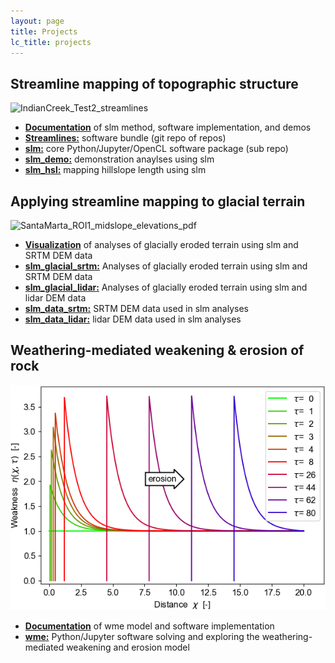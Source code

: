 ```yaml
---
layout: page
title: Projects
lc_title: projects
---
```


## Streamline mapping of topographic structure

  ![IndianCreek_Test2_streamlines](https://raw.githubusercontent.com/cstarkjp/slm/master/sphinx/images/IndianCreek_Test2_streamlines.png)

  * [**Documentation**](/slm) of slm method, software implementation, and demos
  * [**Streamlines:**](https://github.com/cstarkjp/Streamlines) software bundle (git repo of repos)
  * [**slm:**](https://github.com/cstarkjp/slm) core Python/Jupyter/OpenCL software package (sub repo)
  * [**slm_demo:**](https://github.com/cstarkjp/slm_demo) demonstration anaylses using slm
  * [**slm_hsl:**](https://github.com/cstarkjp/slm_hsl) mapping hillslope length using slm
  
  
  
## Applying streamline mapping to glacial terrain

  ![SantaMarta_ROI1_midslope_elevations_pdf](
  https://raw.githubusercontent.com/cstarkjp/slm_glacial_srtm/master/SantaMarta/ROI1/Figures/SantaMarta_ROI1_midslope_elevations_pdf.png)

  * [**Visualization**](/slm_glacial_viz) of analyses of glacially eroded terrain using slm and SRTM DEM data
  * [**slm_glacial_srtm:**](https://github.com/cstarkjp/slm_glacial_srtm"><b>slm_glacial_srtm) Analyses of glacially eroded terrain using slm and SRTM DEM data
  * [**slm_glacial_lidar:**](https://github.com/cstarkjp/slm_glacial_lidar) Analyses of glacially eroded terrain using slm and lidar DEM data
  * [**slm_data_srtm:**](https://github.com/cstarkjp/slm_data_srtm) SRTM DEM data used in slm analyses
  * [**slm_data_lidar:**](https://github.com/cstarkjp/slm_data_lidar) lidar DEM data used in slm analyses

  
## Weathering-mediated weakening & erosion of rock

  ![highW_evolution](
  https://raw.githubusercontent.com/cstarkjp/wme/master/sphinx/images/highW_evolution.png)
  
  * [**Documentation**](/wme) of wme model and software implementation
  * [**wme:**](https://github.com/cstarkjp/wme) 
  Python/Jupyter software solving and exploring 
  the weathering-mediated weakening and erosion model
